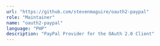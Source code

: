 ```yaml
---
url: "https://github.com/stevenmaguire/oauth2-paypal"
role: "Maintainer"
name: "oauth2-paypal"
language: "PHP"
description: "PayPal Provider for the OAuth 2.0 Client"
---
```


